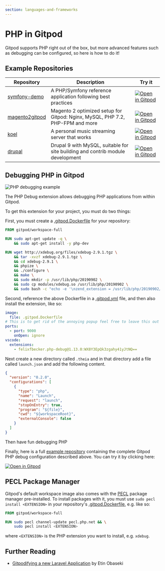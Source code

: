 ```yaml
---
section: languages-and-frameworks
---
```


# PHP in Gitpod

Gitpod supports PHP right out of the box, but more advanced features such as debugging can be configured, so here is how to do it!

## Example Repositories

<div class="table-container">

| Repository                                                  | Description                                                                    | Try it                                                                                                                                |
| ----------------------------------------------------------- | ------------------------------------------------------------------------------ | ------------------------------------------------------------------------------------------------------------------------------------- |
| [symfony-demo](https://github.com/gitpod-io/symfony-demo)   | A PHP/Symfony reference application following best practices                   | [![Open in Gitpod](https://gitpod.io/button/open-in-gitpod.svg)](https://gitpod.io/#https://github.com/gitpod-io/symfony-demo)        |
| [magento2gitpod](https://github.com/nemke82/magento2gitpod) | Magento 2 optimized setup for Gitpod: Nginx, MySQL, PHP 7.2, PHP-FPM and more  | [![Open in Gitpod](https://gitpod.io/button/open-in-gitpod.svg)](https://gitpod.io/#https://github.com/nemke82/magento2gitpod)        |
| [koel](https://github.com/phanan/koel)                      | A personal music streaming server that works                                   | [![Open in Gitpod](https://gitpod.io/button/open-in-gitpod.svg)](https://gitpod.io/#https://github.com/phanan/koel)                   |
| [drupal](github.com/bserem/gitpod-drupal-mysql-starterkit)  | Drupal 9 with MySQL, suitable for site building and contrib module development | [![Open in Gitpod](https://gitpod.io/button/open-in-gitpod.svg)](https://gitpod.io/#github.com/bserem/gitpod-drupal-mysql-starterkit) |

</div>

## Debugging PHP in Gitpod

![PHP debugging example](.../../../static/images/docs/phpDebug.gif)

The PHP Debug extension allows debugging PHP applications from within Gitpod.

To get this extension for your project, you must do two things:

First, you must create a [.gitpod.Dockerfile](https://www.gitpod.io/docs/config-docker/) for your repository:

```Dockerfile
FROM gitpod/workspace-full

RUN sudo apt-get update -q \
    && sudo apt-get install -y php-dev

RUN wget http://xdebug.org/files/xdebug-2.9.1.tgz \
    && tar -xvzf xdebug-2.9.1.tgz \
    && cd xdebug-2.9.1 \
    && phpize \
    && ./configure \
    && make \
    && sudo mkdir -p /usr/lib/php/20190902 \
    && sudo cp modules/xdebug.so /usr/lib/php/20190902 \
    && sudo bash -c "echo -e '\nzend_extension = /usr/lib/php/20190902/xdebug.so\n[XDebug]\nxdebug.remote_enable = 1\nxdebug.remote_autostart = 1\n' >> /etc/php/7.4/cli/php.ini"
```

Second, reference the above Dockerfile in a [.gitpod.yml](/docs/config-gitpod-file/) file, and then also install the extension, like so:

```yaml
image:
  file: .gitpod.Dockerfile
# This is to get rid of the annoying popup feel free to leave this out
ports:
  - port: 9000
    onOpen: ignore
vscode:
  extensions:
    - felixfbecker.php-debug@1.13.0:WX8Y3EpQk3zgahy41yJtNQ==
```

Next create a new directory called `.theia` and in that directory add a file called `launch.json` and add the following content.

```json
{
  "version": "0.2.0",
  "configurations": [
    {
      "type": "php",
      "name": "Launch",
      "request": "launch",
      "stopOnEntry": true,
      "program": "${file}",
      "cwd": "${workspaceRoot}",
      "externalConsole": false
    }
  ]
}
```

Then have fun debugging PHP

Finally, here is a full [example repository](https://github.com/JesterOrNot/Gitpod-PHP-Debug) containing the complete Gitpod PHP debug configuration described above. You can try it by clicking here:

[![Open in Gitpod](https://gitpod.io/button/open-in-gitpod.svg)](https://gitpod.io/#https://github.com/JesterOrNot/Gitpod-PHP-Debug)

## PECL Package Manager

Gitpod's default workspace image also comes with the [PECL](https://pecl.php.net/) package manager pre-installed. To install packages with it, you must use `sudo pecl install <EXTENSION>` in your repository's [.gitpod.Dockerfile](https://www.gitpod.io/docs/config-docker/), e.g. like so:

```Dockerfile
FROM gitpod/workspace-full

RUN sudo pecl channel-update pecl.php.net && \
    sudo pecl install <EXTENSION>
```

where `<EXTENSION>` is the PHP extension you want to install, e.g. `xdebug`.

## Further Reading

- [Gitpodifying a new Laravel Application](https://notes.etin.space/posts/gitpodifying-a-new-laravel-application) by Etin Obaseki

